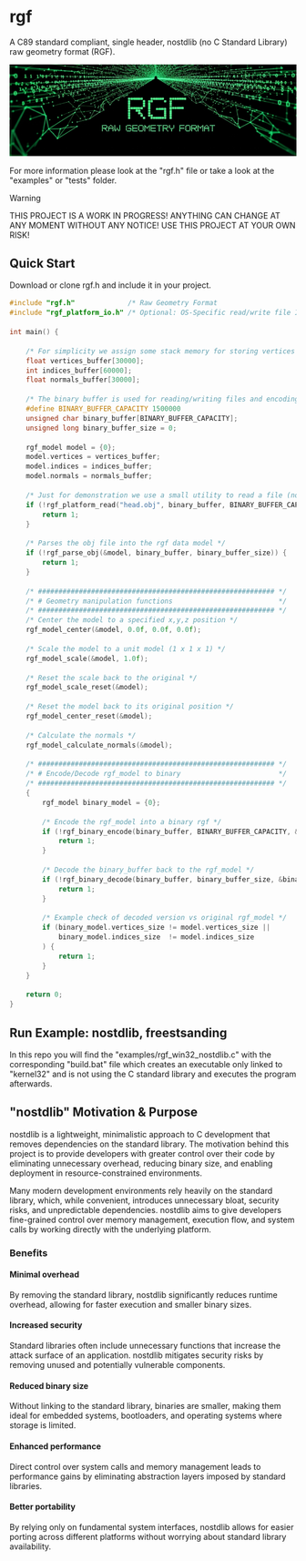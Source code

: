 # rgf
A C89 standard compliant, single header, nostdlib (no C Standard Library) raw geometry format (RGF).

<p align="center">
<a href="https://github.com/nickscha/rgf"><img src="assets/rgf.png"></a>
</p>

For more information please look at the "rgf.h" file or take a look at the "examples" or "tests" folder.

> [!WARNING]
> THIS PROJECT IS A WORK IN PROGRESS! ANYTHING CAN CHANGE AT ANY MOMENT WITHOUT ANY NOTICE! USE THIS PROJECT AT YOUR OWN RISK!

## Quick Start

Download or clone rgf.h and include it in your project.

```C
#include "rgf.h"             /* Raw Geometry Format                          */
#include "rgf_platform_io.h" /* Optional: OS-Specific read/write file IO API */

int main() {

    /* For simplicity we assign some stack memory for storing vertices and indices data */
    float vertices_buffer[30000];
    int indices_buffer[60000];
    float normals_buffer[30000];

    /* The binary buffer is used for reading/writing files and encoding/decoding */
    #define BINARY_BUFFER_CAPACITY 1500000
    unsigned char binary_buffer[BINARY_BUFFER_CAPACITY];
    unsigned long binary_buffer_size = 0;

    rgf_model model = {0};
    model.vertices = vertices_buffer;
    model.indices = indices_buffer;
    model.normals = normals_buffer;

    /* Just for demonstration we use a small utility to read a file (nostdlib but platform specific) */
    if (!rgf_platform_read("head.obj", binary_buffer, BINARY_BUFFER_CAPACITY, &binary_buffer_size)) {
        return 1;
    }

    /* Parses the obj file into the rgf data model */
    if (!rgf_parse_obj(&model, binary_buffer, binary_buffer_size)) {
        return 1;
    }

    /* ########################################################## */
    /* # Geometry manipulation functions                          */
    /* ########################################################## */
    /* Center the model to a specified x,y,z position */
    rgf_model_center(&model, 0.0f, 0.0f, 0.0f);

    /* Scale the model to a unit model (1 x 1 x 1) */
    rgf_model_scale(&model, 1.0f);

    /* Reset the scale back to the original */
    rgf_model_scale_reset(&model);

    /* Reset the model back to its original position */
    rgf_model_center_reset(&model);

    /* Calculate the normals */
    rgf_model_calculate_normals(&model);

    /* ########################################################## */
    /* # Encode/Decode rgf_model to binary                        */
    /* ########################################################## */
    {
        rgf_model binary_model = {0};

        /* Encode the rgf_model into a binary rgf */
        if (!rgf_binary_encode(binary_buffer, BINARY_BUFFER_CAPACITY, &binary_buffer_size, &model)) {
            return 1;
        }

        /* Decode the binary_buffer back to the rgf_model */
        if (!rgf_binary_decode(binary_buffer, binary_buffer_size, &binary_model) {
            return 1;
        }

        /* Example check of decoded version vs original rgf_model */
        if (binary_model.vertices_size != model.vertices_size ||
            binary_model.indices_size  != model.indices_size
        ) {
            return 1;
        }
    }

    return 0;
}
```

## Run Example: nostdlib, freestsanding

In this repo you will find the "examples/rgf_win32_nostdlib.c" with the corresponding "build.bat" file which
creates an executable only linked to "kernel32" and is not using the C standard library and executes the program afterwards.

## "nostdlib" Motivation & Purpose

nostdlib is a lightweight, minimalistic approach to C development that removes dependencies on the standard library. The motivation behind this project is to provide developers with greater control over their code by eliminating unnecessary overhead, reducing binary size, and enabling deployment in resource-constrained environments.

Many modern development environments rely heavily on the standard library, which, while convenient, introduces unnecessary bloat, security risks, and unpredictable dependencies. nostdlib aims to give developers fine-grained control over memory management, execution flow, and system calls by working directly with the underlying platform.

### Benefits

#### Minimal overhead
By removing the standard library, nostdlib significantly reduces runtime overhead, allowing for faster execution and smaller binary sizes.

#### Increased security
Standard libraries often include unnecessary functions that increase the attack surface of an application. nostdlib mitigates security risks by removing unused and potentially vulnerable components.

#### Reduced binary size
Without linking to the standard library, binaries are smaller, making them ideal for embedded systems, bootloaders, and operating systems where storage is limited.

#### Enhanced performance
Direct control over system calls and memory management leads to performance gains by eliminating abstraction layers imposed by standard libraries.

#### Better portability
By relying only on fundamental system interfaces, nostdlib allows for easier porting across different platforms without worrying about standard library availability.
